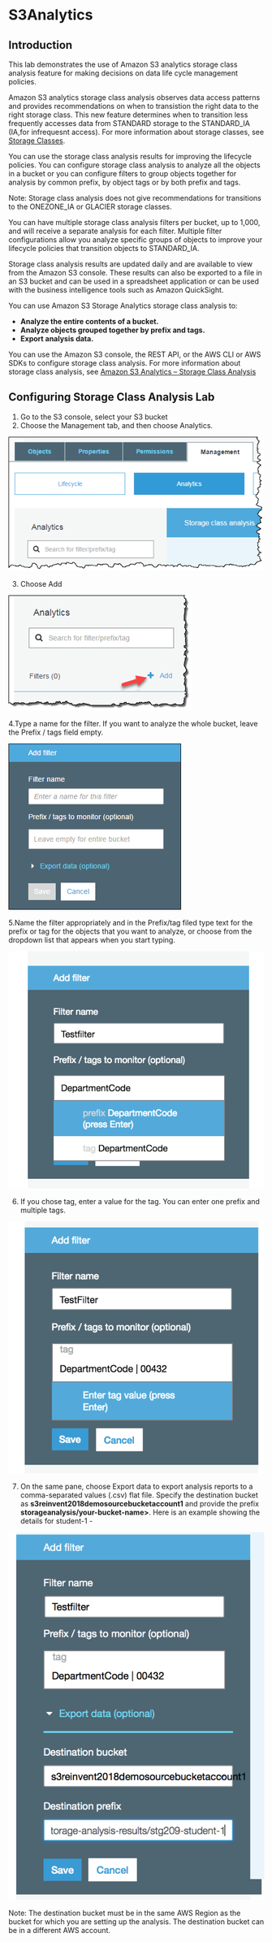 # S3Analytics

## Introduction
This lab demonstrates the use of Amazon S3 analytics storage class analysis feature for making decisions on data life cycle management policies.

Amazon S3 analytics storage class analysis observes data access patterns and provides recommendations on when to transistion the right data to the right storage class. This new feature determines when to transition less frequently accesses data from STANDARD storage to the STANDARD_IA (IA,for infrequesnt access). For more information about storage classes, see [Storage Classes](https://docs.aws.amazon.com/AmazonS3/latest/dev/storage-class-intro.html).

You can use the storage class analysis results for improving the lifecycle policies. You can configure storage class analysis to analyze all the objects in a bucket or you can configure filters to group objects together for analysis by common prefix, by object tags or by both prefix and tags. 


Note: Storage class analysis does not give recommendations for transitions to the ONEZONE_IA or GLACIER storage classes.

You can have multiple storage class analysis filters per bucket, up to 1,000, and will receive a separate analysis for each filter. Multiple filter configurations allow you analyze specific groups of objects to improve your lifecycle policies that transition objects to STANDARD_IA.

Storage class analysis results are updated daily and are available to view from the Amazon S3 console. These results can also be exported to a file in an S3 bucket and can be used in a spreadsheet application or can be used with the business intelligence tools such as Amazon QuickSight.

You can use Amazon S3 Storage Analytics storage class analysis to:
* **Analyze the entire contents of a bucket.**
* **Analyze objects grouped together by prefix and tags.**
* **Export analysis data.**

You can use the Amazon S3 console, the REST API, or the AWS CLI or AWS SDKs to configure storage class analysis. For more information about storage class analysis, see [Amazon S3 Analytics – Storage Class Analysis](https://docs.aws.amazon.com/AmazonS3/latest/dev/analytics-storage-class.html)

## Configuring Storage Class Analysis Lab

1. Go to the S3 console, select your S3 bucket
2. Choose the Management tab, and then choose Analytics.

![Object Properties](../images/SA-choose-management-tab.png)

3. Choose Add

![Object Properties](../images/SA-storage-class-analysis-add-filter.png)

4.Type a name for the filter. If you want to analyze the whole bucket, leave the Prefix / tags field empty.

![Object Properties](../images/SA-storage-class-analysis-filter.png)

5.Name the filter appropriately and in the Prefix/tag filed type text for the prefix or tag for the objects that you want to analyze, or choose from the dropdown list that appears when you start typing.

![Object Properties](../images/SA-storage-class-analysis-prefix.png)

6. If you chose tag, enter a value for the tag. You can enter one prefix and multiple tags.

![Object Properties](../images/SA-storage-class-analysis-tag.png)

7. On the same pane, choose Export data to export analysis reports to a comma-separated values (.csv) flat file. Specify the destination bucket as **s3reinvent2018demosourcebucketaccount1** and provide the prefix **storageanalysis/your-bucket-name>**. Here is an example showing the details for student-1 - 
  
![Object Properties](../images/SA-storage-class-analysis-export-1.png)   

Note: The destination bucket must be in the same AWS Region as the bucket for which you are setting up the analysis. The destination bucket can be in a different AWS account.





